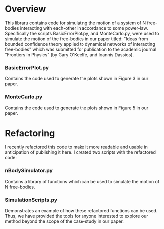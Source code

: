 # Overview
This libraru contains code for simulating the motion of a system of N free-bodies interacting with each-other in accordance to some power-law. Specifically the scripts BasicErrorPlot.py, and MonteCarlo.py, were used to simulate the motion of the free-bodies in our paper titled: "Ideas from bounded confidence theory applied to dynamical networks of interacting free-bodies" which was submitted for publication to the academic journal "Frontiers in Physics" (by Gary O'Keeffe, and Ioannis Dassios).

### BasicErrorPlot.py
Contains the code used to generate the plots shown in Figure 3 in our paper.

### MonteCarlo.py
Contains the code used to generate the plots shown in Figure 5 in our paper.

# Refactoring
I recently refactored this code to make it more readable and usable in anticipation of publishing it here. I created two scripts with the refactored code:

### nBodySimulator.py
Contains a library of functions which can be used to simulate the motion of N free-bodies. 

### SimulationScripts.py
Demonstrates an example of how these refactored functions can be used. Thus, we have provided the tools for anyone interested to explore our method beyond the scope of the case-study in our paper.

